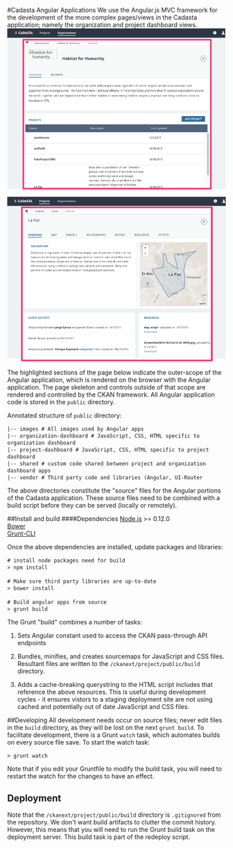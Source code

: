 #Cadasta Angular Applications
We use the Angular.js MVC framework for the development of the more complex pages/views in the Cadasta application; namely the organization and project dashboard views.
![Organization dashboard](https://github.com/Cadasta/ckanext-project/blob/master/docs/organization-dashboard.png?raw=true)

![Project dashboard](https://github.com/Cadasta/ckanext-project/blob/master/docs/project-dashboard.png?raw=true)

The highlighted sections of the page below indicate the outer-scope of the Angular application, which is rendered on the browser with the Angular application. The page skeleton and controls outside of that scope are rendered and controlled by the CKAN framework. All Angular application code is stored in the `public` directory.

Annotated structure of `public` directory:  


    |-- images # All images used by Angular apps
    |-- organization-dashboard # JavaScript, CSS, HTML specific to organization dashboard
    |-- project-dashboard # JavaScript, CSS, HTML specific to project dashboard
    |-- shared # custom code shared between project and organization dashboard apps
    |-- vendor # Third party code and libraries (Angular, UI-Router
    

The above directories constitute the "source" files for the Angular portions of the Cadasta application.  These source files need to be combined with a build script before they can be served (locally or remotely). 

##Install and build
####Dependencies
[Node.js](https://nodejs.org/en/) >= 0.12.0  
[Bower](http://bower.io/)  
[Grunt-CLI](https://github.com/gruntjs/grunt-cli)

Once the above dependencies are installed, update packages and libraries:


    # install node packages need for build
    > npm install
    
    # Make sure third party libraries are up-to-date
    > bower install
    
    # Build angular apps from source
    > grunt build
    
The Grunt "build" combines a number of tasks:  

1) Sets Angular constant used to access the CKAN pass-through API endpoints  

2) Bundles, minifies, and creates sourcemaps for JavaScript and CSS files. Resultant files are written to the `/ckanext/project/public/build` directory.

3) Adds a cache-breaking querystring to the HTML script includes that reference the above resources.  This is useful during development cycles - it ensures vistors to a staging deployment site are not using cached and potentially out of date JavaScript and CSS files.  
  
##Developing
All development needs occur on source files; never edit files in the `build` directory, as they will be lost on the next `grunt build`. To facilitate development, there is a Grunt `watch` task, which automates builds on every source file save.  To start the watch task:

    > grunt watch
    
Note that if you edit your Gruntfile to modify the build task, you will need to restart the watch for the changes to have an effect.


## Deployment

Note that the  `/ckanext/project/public/build` directory is `.gitignored` from the repository.  We don't want build artifacts to clutter the commit history. However, this means that you will need to run the Grunt build task on the deployment server.  This build task is part of the redeploy script.
